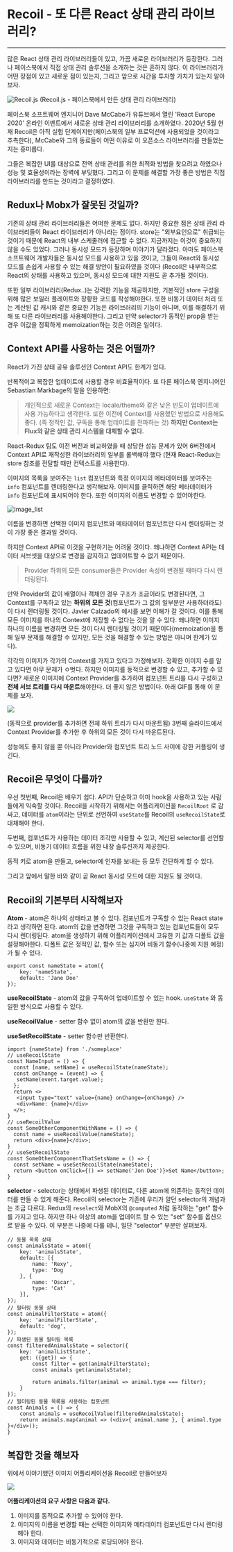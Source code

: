 # Recoil - 또 다른 React 상태 관리 라이브러리?

---

많은 React 상태 관리 라이브러리들이 있고, 가끔 새로운 라이브러리가 등장한다. 그러나 페이스북에서 직접 상태 관리 솔루션을 소개하는 것은 흔하지 않다. 이 라이브러리가 어떤 장점이 있고 새로운 점이 있는지, 그리고 앞으로 시간을 투자할 가치가 있는지 알아보자.

![Recoil.js](https://miro.medium.com/max/2000/1*0SkjAGdVWYe4ja5Qu4DeJg.jpeg)
(Recoil.js - 페이스북에서 만든 상태 관리 라이브러리)

페이스북 소프트웨어 엔지니어 Dave McCabe가 유튜브에서 열린 'React Europe 2020' 온라인 이벤트에서 새로운 상태 관리 라이브러리를 소개하였다. 2020년 5월 현재 Recoil은 아직 실험 단계이지만(페이스북의 일부 프로덕션에 사용되었을 것이라고 추측한다), McCabe와 그의 동료들이 어떤 이유로 이 오픈소스 라이브러리를 만들었는지는 흥미롭다.

그들은 복잡한 UI를 대상으로 전역 상태 관리를 위한 최적화 방법을 찾으려고 하였으나 성능 및 효율성이라는 장벽에 부딪혔다. 그리고 이 문제를 해결할 가장 좋은 방법은 직접 라이브러리를 만드는 것이라고 결정하였다.

## Redux나 Mobx가 잘못된 것일까?

기존의 상태 관리 라이브러리들은 어떠한 문제도 없다. 하지만 중요한 점은 상태 관리 라이브러리들이 React 라이브러리가 아니라는 점이다.
store는 "외부요인으로" 취급되는 것이기 때문에 React의 내부 스케줄러에 접근할 수 없다. 지금까지는 이것이 중요하지 않을 수도 있었다.
그러나 동시성 모드가 등장하며 이야기가 달라졌다. 아마도 페이스북 소프트웨어 개발자들은 동시성 모드를 사용하고 있을 것이고, 그들이 React와 동시성 모드를 손쉽게 사용할 수 있는 해결 방안이 필요하였을 것이다 (Recoil은 내부적으로 React의 상태를 사용하고 있으며, 동시성 모드에 대한 지원도 곧 추가될 것이다).

또한 일부 라이브러리(Redux..)는 강력한 기능을 제공하지만, 기본적인 store 구성을 위해 많은 보일러 플레이트와 장황한 코드를 작성해야한다. 또한 비동기 데이터 처리 또는 계산된 값 캐시와 같은 중요한 기능은 라이브러리의 기능이 아니며, 이를 해결하기 위해 또 다른 라이브러리를 사용해야한다. 그리고 만약 selector가 동적인 prop을 받는 경우 이값을 정확하게 memoization하는 것은 어려운 일이다.

## Context API를 사용하는 것은 어떨까?

React가 가진 상태 공유 솔루션인 Context API도 한계가 있다.

반복적이고 복잡한 업데이트에 사용할 경우 비효율적이다. 또 다른 페이스북 엔지니어인 Sebastian Markbage의 말을 인용하면:

> 개인적으로 새로운 Context는 locale/theme와 같은 낮은 빈도이 업데이트에 사용 가능하다고 생각한다. 또한 이전에 Context를 사용했던 방법으로 사용해도 좋다. (즉 정적인 값, 구독을 통해 업데이트를 전파하는 것) **하지만 Context는 Flux와 같은 상태 관리 시스템을 대체할 수 없다.**

React-Redux 팀도 이전 버전과 비교하였을 때 상당한 성능 문제가 있어 6버전에서 Context API로 재작성한 라이브러리의 일부를 롤백해야 했다 (현재 React-Redux는 store 참조를 전달할 때만 컨텍스트를 사용한다).

이미지의 목록을 보여주는 `list` 컴포넌트와 특정 이미지의 메타데이터를 보여주는 `info` 컴포넌트를 렌더링한다고 생각해보자. 이미지를 클릭하면 해당 메타데이터가 `info` 컴포넌트에 표시되어야 한다. 또한 이미지의 이름도 변경할 수 있어야한다.

![image_list](https://miro.medium.com/max/1400/1*jd9hhCED1hosJyjFTUev4A.png)

이름을 변경하면 선택한 이미지 컴포넌트와 메타데이터 컴포넌트만 다시 렌더링하는 것이 가장 좋은 결과일 것이다.

하지만 Context API로 이것을 구현하기는 어려울 것이다. 왜냐하면 Context API는 데이터 서브셋을 대상으로 변경을 감지하고 업데이트할 수 없기 때문이다.

> Provider 하위의 모든 consumer들은 Provider 속성이 변경될 때마다 다시 렌더링된다.

만약 Provider의 값이 배열이나 객체인 경우 구조가 조금이라도 변경된다면, 그 Context를 구독하고 있는 **하위의 모든 것**(컴포넌트가 그 값의 일부분만 사용하더라도)이 다시 렌더링될 것이다. Javier Calzado의 예시를 보면 이해가 갈 것이다. 이를 통해 모든 이미지를 하나의 Context에 저장할 수 없다는 것을 알 수 있다. 왜냐하면 이미지 하나의 이름을 변경하면 모든 것이 다시 렌더링될 것이기 때문이다(memoization을 통해 일부 문제를 해결할 수 있지만, 모든 것을 해결할 수 있는 방법은 아니며 한계가 있다).

각각의 이미지가 각가의 Context를 가지고 있다고 가정해보자. 정확한 이미지 수를 알고 있다면 아무 문제가 ㅇ벗다. 하지만 이미지를 동적으로 변경할 수 있고, 추가할 수 있다면? 새로운 이미지에 Context Provider를 추가하여 컴포넌트 트리를 다시 구성하고 **전체 서브 트리를 다시 마운트**해야한다. 더 좋지 않은 방법이다. 아래 GIF를 통해 이 문제를 보자.

![](https://miro.medium.com/max/800/1*9fEPTka4XmZFrtp2HQNtYg.gif)

(동적으로 provider를 추가하면 전체 하위 트리가 다시 마운트됨)
3번째 슬라이드에서 Context Provider를 추가한 후 하위의 모든 것이 다시 마운트된다.

성능에도 좋지 않을 뿐 아니라 Provider와 컴포넌트 트리 노드 사이에 강한 커플링이 생긴다.

## Recoil은 무엇이 다를까?

우선 첫번째, Recoil은 배우기 쉽다. API가 단순하고 이미 hook을 사용하고 있는 사람들에게 익숙할 것이다. Recoil을 시작하기 위해서는 어플리케이션을 `RecoilRoot` 로 감싸고, 데이터를 `atom`이라는 단위로 선언하여 `useState`를 Recoil의 `useRecoilState`로 대체해야 한다.

두번째, 컴포넌트가 사용하는 데이터 조각만 사용할 수 있고, 계산된 selector를 선언할 수 있으며, 비동기 데이터 흐름을 위한 내장 솔루션까지 제공한다.

동적 키로 atom을 만들고, selector에 인자를 보내는 등 모두 간단하게 할 수 있다.

그리고 앞에서 말한 바와 같이 곧 React 동시성 모드에 대한 지원도 될 것이다.

## Recoil의 기본부터 시작해보자

**Atom** - atom은 하나의 상태라고 볼 수 있다. 컴포넌트가 구독할 수 있는 React state라고 생각하면 된다. atom의 값을 변경하면 그것을 구독하고 있는 컴포넌트들이 모두 다시 렌더링된다. atom을 생성하기 위해 어플리케이션에서 고유한 키 값과 디폴트 값을 설정해야한다. 디폴트 값은 정적인 값, 함수 또는 심지어 비동기 함수(나중에 지원 예정)가 될 수 있다.

```
export const nameState = atom({
    key: 'nameState',
    default: 'Jane Doe'
});
```

**useRecoilState** - atom의 값을 구독하여 업데이트할 수 있는 hook. `useState` 와 동일한 방식으로 사용할 수 있다.

**useRecoilValue** - setter 함수 없이 atom의 값을 반환만 한다.

**useSetRecoilState** - setter 함수만 반환한다.

```
import {nameState} from './someplace'
// useRecoilState
const NameInput = () => {
  const [name, setName] = useRecoilState(nameState);
  const onChange = (event) => {
   setName(event.target.value);
  };
  return <>
   <input type="text" value={name} onChange={onChange} />
   <div>Name: {name}</div>
  </>;
}
// useRecoilValue
const SomeOtherComponentWithName = () => {
  const name = useRecoilValue(nameState);
  return <div>{name}</div>;
}
// useSetRecoilState
const SomeOtherComponentThatSetsName = () => {
  const setName = useSetRecoilState(nameState);
  return <button onClick={() => setName('Jon Doe')}>Set Name</button>;
}
```

**selector** - selector는 상태에서 파생된 데이터로, 다른 atom에 의존하는 동적인 데이터를 만들 수 있게 해준다. Recoil의 selector는 기존에 우리가 알던 selector의 개념과는 조금 다르다. Redux의 `reselect`와 MobX의 `@computed` 처럼 동작하는 "get" 함수를 가지고 있다.
하지만 하나 이상의 atom을 업데이트 할 수 있는 "set" 함수를 옵션으로 받을 수 있다. 이 부분은 나중에 다룰 테니, 일단 "selector" 부분만 살펴보자.

```
// 동물 목록 상태
const animalsState = atom({
    key: 'animalsState',
    default: [{
        name: 'Rexy',
        type: 'Dog
    }, {
        name: 'Oscar',
        type: 'Cat'
    }],
});
// 필터링 동물 상태
const animalFilterState = atom({
    key: 'animalFilterState',
    default: 'dog',
});
// 파생된 동물 필터링 목록
const filteredAnimalsState = selector({
    key: 'animalListState',
    get: ({get}) => {
        const filter = get(animalFilterState);
        const animals get(animalsState);

        return animals.filter(animal => animal.type === filter);
    }
});
// 필터링된 동물 목록을 사용하는 컴포넌트
const Animals = () => {
    const animals = useRecoilValue(filteredAnimalsState);
    return animals.map(animal => (<div>{ animal.name }, { animal.type   }</div>));
}
```

## 복잡한 것을 해보자

위에서 이야기했던 이미지 어플리케이션을 Recoil로 만들어보자

![](https://miro.medium.com/max/1400/1*jd9hhCED1hosJyjFTUev4A.png)

**어플리케이션의 요구 사항은 다음과 같다.**

1. 이미지를 동적으로 추가할 수 있어야 한다.
2. 이미지의 이름을 변경할 때는 선택한 이미지와 메타데이터 컴포넌트만 다시 렌더링해야 한다.
3. 이미지와 데이터는 비동기적으로 로딩되어야 한다.
